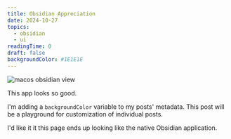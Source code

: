 ```yaml
---
title: Obsidian Appreciation
date: 2024-10-27
topics:
  - obsidian
  - ui
readingTime: 0
draft: false
backgroundColor: #1E1E1E
---
```


![macos obsidian view](https://cln.sh/vsWyCGr5+)

This app looks so good.

I'm adding a `backgroundColor` variable to my posts' metadata. This post will be a playground for customization of individual posts.

I'd like it it this page ends up looking like the native Obsidian application.
